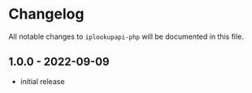# Changelog

All notable changes to `iplookupapi-php` will be documented in this file.

## 1.0.0 - 2022-09-09

- initial release
